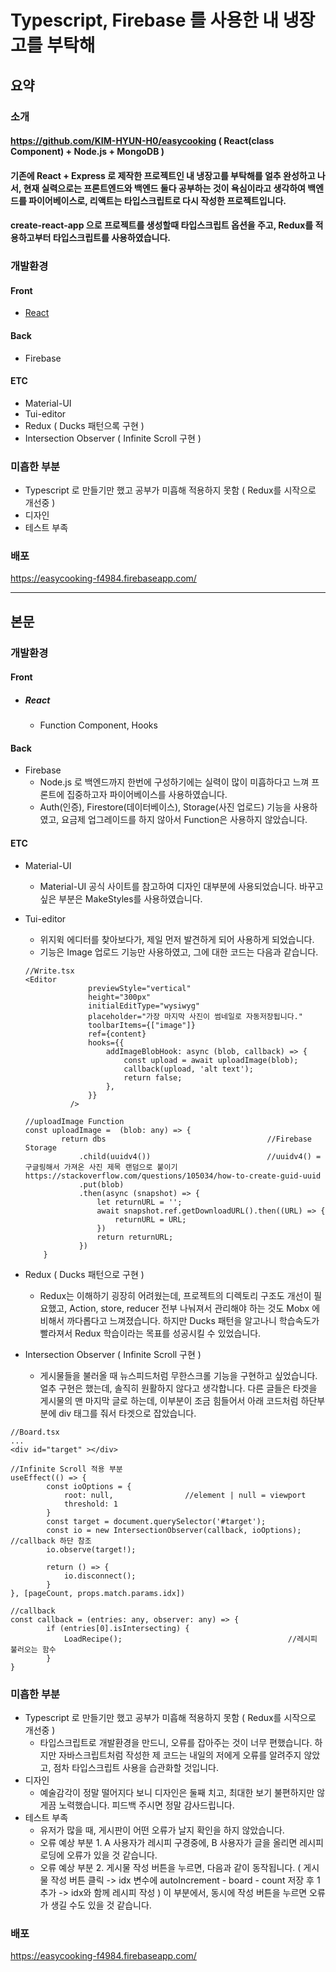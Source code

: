 # Typescript, Firebase 를 사용한 내 냉장고를 부탁해

## 요약

### 소개
#### https://github.com/KIM-HYUN-H0/easycooking ( React(class Component) + Node.js + MongoDB )
#### 기존에 React + Express 로 제작한 프로젝트인 내 냉장고를 부탁해를 얼추 완성하고 나서, 현재 실력으로는 프론트엔드와 백엔드 둘다 공부하는 것이 욕심이라고 생각하여 백엔드를 파이어베이스로, 리액트는 타입스크립트로 다시 작성한 프로젝트입니다.
#### create-react-app 으로 프로젝트를 생성할때 타입스크립트 옵션을 주고, Redux를 적용하고부터 타입스크립트를 사용하였습니다.

### 개발환경
#### Front
- [React](#react)

#### Back
- Firebase

#### ETC
- Material-UI
- Tui-editor
- Redux ( Ducks 패턴으록 구현 )
- Intersection Observer ( Infinite Scroll 구현 )

### 미흡한 부분
- Typescript 로 만들기만 했고 공부가 미흡해 적용하지 못함 ( Redux를 시작으로 개선중 )
- 디자인
- 테스트 부족

### 배포 
https://easycooking-f4984.firebaseapp.com/


-------------


## 본문

### 개발환경
#### Front
- ##### React
  - Function Component, Hooks 

#### Back
- Firebase
  - Node.js 로 백엔드까지 한번에 구성하기에는 실력이 많이 미흡하다고 느껴 프론트에 집중하고자 파이어베이스를 사용하였습니다. 
  - Auth(인증), Firestore(데이터베이스), Storage(사진 업로드) 기능을 사용하였고, 요금제 업그레이드를 하지 않아서 Function은 사용하지 않았습니다.

#### ETC
- Material-UI
  - Material-UI 공식 사이트를 참고하여 디자인 대부분에 사용되었습니다. 바꾸고싶은 부분은 MakeStyles를 사용하였습니다.
  
- Tui-editor
  - 위지윅 에디터를 찾아보다가, 제일 먼저 발견하게 되어 사용하게 되었습니다. 
  - 기능은 Image 업로드 기능만 사용하였고, 그에 대한 코드는 다음과 같습니다.
  ```
  //Write.tsx
  <Editor
                previewStyle="vertical"
                height="300px"
                initialEditType="wysiwyg"
                placeholder="가장 마지막 사진이 썸네일로 자동저장됩니다."
                toolbarItems={["image"]}                                 
                ref={content}
                hooks={{
                    addImageBlobHook: async (blob, callback) => {
                        const upload = await uploadImage(blob);
                        callback(upload, 'alt text');
                        return false;
                    },
                }}
            />
            
  //uploadImage Function
  const uploadImage =  (blob: any) => {
          return dbs                                    //Firebase Storage
              .child(uuidv4())                          //uuidv4() = 구글링해서 가져온 사진 제목 랜덤으로 붙이기 https://stackoverflow.com/questions/105034/how-to-create-guid-uuid
              .put(blob)
              .then(async (snapshot) => {
                  let returnURL = '';
                  await snapshot.ref.getDownloadURL().then((URL) => {
                      returnURL = URL;
                  })
                  return returnURL;
              })
      }
  ```
  
- Redux ( Ducks 패턴으로 구현 )
  - Redux는 이해하기 굉장히 어려웠는데, 프로젝트의 디렉토리 구조도 개선이 필요했고, Action, store, reducer 전부 나눠져서 관리해야 하는 것도 Mobx 에 비해서 까다롭다고 느껴졌습니다. 하지만 Ducks 패턴을 알고나니 학습속도가 빨라져서 Redux 학습이라는 목표를 성공시킬 수 있었습니다.
  
- Intersection Observer ( Infinite Scroll 구현 )
  - 게시물들을 불러올 때 뉴스피드처럼 무한스크롤 기능을 구현하고 싶었습니다. 얼추 구현은 했는데, 솔직히 원활하지 않다고 생각합니다. 다른 글들은 타겟을 게시물의 맨 마지막 글로 하는데, 이부분이 조금 힘들어서 아래 코드처럼 하단부분에 div 태그를 줘서 타겟으로 잡았습니다. 
```
//Board.tsx
...
<div id="target" ></div>

//Infinite Scroll 적용 부분
useEffect(() => {
        const ioOptions = {
            root: null,                //element | null = viewport
            threshold: 1
        }
        const target = document.querySelector('#target');
        const io = new IntersectionObserver(callback, ioOptions);       //callback 하단 참조
        io.observe(target!);

        return () => {
            io.disconnect();
        }
}, [pageCount, props.match.params.idx])

//callback
const callback = (entries: any, observer: any) => {
        if (entries[0].isIntersecting) {
            LoadRecipe();                                     //레시피 불러오는 함수
        }
}
```

### 미흡한 부분
- Typescript 로 만들기만 했고 공부가 미흡해 적용하지 못함 ( Redux를 시작으로 개선중 )
  - 타입스크립트로 개발환경을 만드니, 오류를 잡아주는 것이 너무 편했습니다. 하지만 자바스크립트처럼 작성한 제 코드는 내일의 저에게 오류를 알려주지 않았고, 점차 타입스크립트 사용을 습관화할 것입니다.
- 디자인
  - 예술감각이 정말 떨어지다 보니 디자인은 둘째 치고, 최대한 보기 불편하지만 않게끔 노력했습니다. 피드백 주시면 정말 감사드립니다. 
- 테스트 부족
  - 유저가 많을 때, 게시판이 어떤 오류가 날지 확인을 하지 않았습니다. 
  - 오류 예상 부분 1. A 사용자가 레시피 구경중에, B 사용자가 글을 올리면 레시피 로딩에 오류가 있을 것 같습니다. 
  - 오류 예상 부분 2. 게시물 작성 버튼을 누르면, 다음과 같이 동작됩니다. ( 게시물 작성 버튼 클릭 -> idx 변수에 autoIncrement - board - count 저장 후 1 추가 -> idx와 함께 레시피 작성 ) 이 부분에서, 동시에 작성 버튼을 누르면 오류가 생길 수도 있을 것 같습니다.
  

### 배포 
https://easycooking-f4984.firebaseapp.com/
